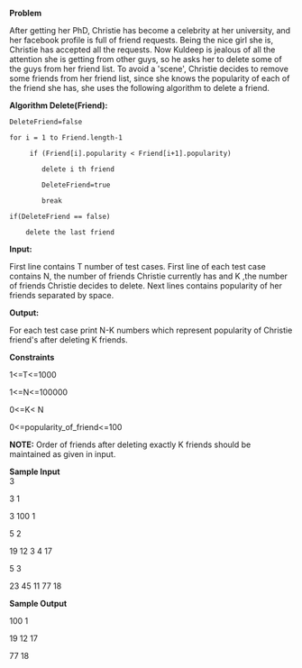 **Problem**

After getting her PhD, Christie has become a celebrity at her university, and her facebook profile is full of friend requests. Being the nice girl she is, Christie has accepted all the requests.
Now Kuldeep is jealous of all the attention she is getting from other guys, so he asks her to delete some of the guys from her friend list.
To avoid a 'scene', Christie decides to remove some friends from her friend list, since she knows the popularity of each of the friend she has, she uses the following algorithm to delete a friend.

**Algorithm Delete(Friend):**

    DeleteFriend=false
    
    for i = 1 to Friend.length-1
    
         if (Friend[i].popularity < Friend[i+1].popularity)
         
            delete i th friend
            
            DeleteFriend=true
            
            break
            
    if(DeleteFriend == false)
    
        delete the last friend
        

**Input:**

First line contains T number of test cases. First line of each test case contains N, the number of friends Christie currently has and K ,the number of friends Christie decides to delete. Next lines contains popularity of her friends separated by space.

**Output:**

For each test case print N-K numbers which represent popularity of Christie friend's after deleting K friends.

**Constraints**

1<=T<=1000

1<=N<=100000

0<=K< N

0<=popularity_of_friend<=100


**NOTE:**
Order of friends after deleting exactly K friends should be maintained as given in input.

**Sample Input**                                                  
3

3 1

3 100 1

5 2 

19 12 3 4 17 

5 3

23 45 11 77 18


**Sample Output**

100 1

19 12 17

77 18

